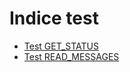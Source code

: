# Indice test

- [Test GET_STATUS](test_get_status.md)
- [Test READ_MESSAGES](test_read_messages.md)
